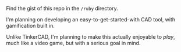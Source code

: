 

Find the gist of this repo in the `/ruby` directory.

I'm planning on developing an easy-to-get-started-with CAD tool, with gamification built in.

Unlike TinkerCAD, I'm planning to make this actually enjoyable to *play*, much like a video game, but with a serious goal in mind.
